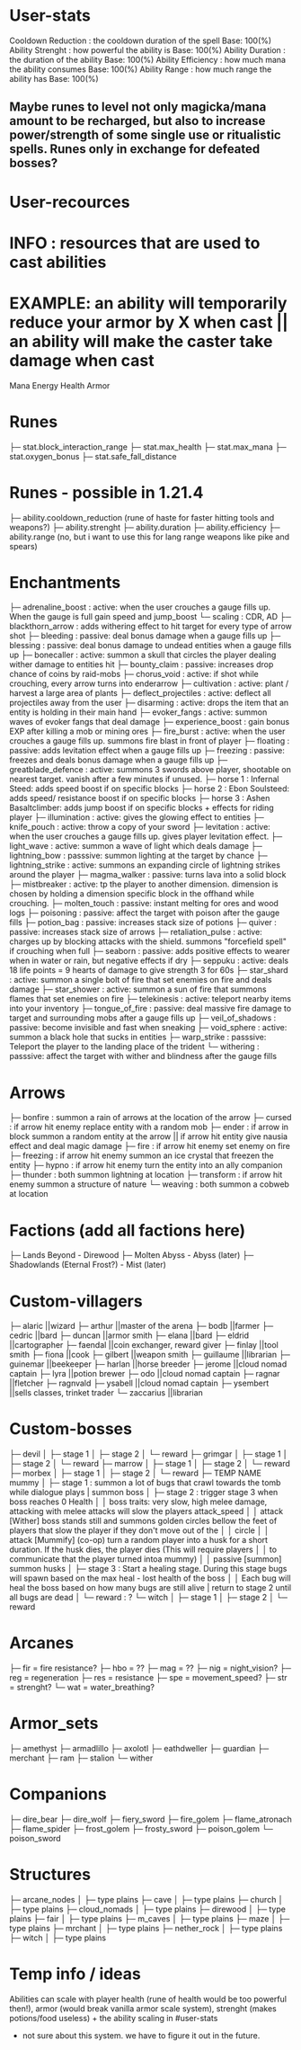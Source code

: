 # User-stats
Cooldown Reduction          : the cooldown duration of the spell        Base: 100(%)
Ability Strenght            : how powerful the ability is               Base: 100(%)
Ability Duration            : the duration of the ability               Base: 100(%)
Ability Efficiency          : how much mana the ability consumes        Base: 100(%)
Ability Range               : how much range the ability has            Base: 100(%)
## Maybe runes to level not only magicka/mana amount to be recharged, but also to increase power/strength of some single use or ritualistic spells. Runes only in exchange for defeated bosses? 

# User-recources
# INFO : resources that are used to cast abilities
# EXAMPLE: an ability will temporarily reduce your armor by X when cast || an ability will make the caster take damage when cast
Mana
Energy
Health
Armor
# Runes
├─  stat.block_interaction_range
├─  stat.max_health
├─  stat.max_mana
├─  stat.oxygen_bonus
├─  stat.safe_fall_distance
# Runes - possible in 1.21.4
├─  ability.cooldown_reduction (rune of haste for faster hitting tools and weapons?)
├─  ability.strenght 
├─  ability.duration
├─  ability.efficiency
├─  ability.range (no, but i want to use this for lang range weapons like pike and spears)

# Enchantments
├─  adrenaline_boost        : active: when the user crouches a gauge fills up. When the gauge is full gain speed and jump_boost
    └─ scaling              : CDR, AD
├─  blackthorn_arrow        : adds withering effect to hit target for every type of arrow shot
├─  bleeding                : passive: deal bonus damage when a gauge fills up
├─  blessing                : passive: deal bonus damage to undead entities when a gauge fills up
├─  bonecaller              : active: summon a skull that circles the player dealing wither damage to entities hit
├─  bounty_claim            : passive: increases drop chance of coins by raid-mobs
├─  chorus_void             : active: if shot while crouching, every arrow turns into enderarrow
├─  cultivation             : active: plant / harvest a large area of plants
├─  deflect_projectiles     : active: deflect all projectiles away from the user
├─  disarming               : active: drops the item that an entity is holding in their main hand
├─  evoker_fangs            : active: summon waves of evoker fangs that deal damage
├─  experience_boost        : gain bonus EXP after killing a mob or mining ores
├─  fire_burst              : active: when the user crouches a gauge fills up. summons fire blast in front of player
├─  floating                : passive: adds levitation effect when a gauge fills up
├─  freezing                : passive: freezes and deals bonus damage when a gauge fills up
├─  greatblade_defence      : active: summons 3 swords above player, shootable on nearest target. vanish after a few minutes if unused.
├─  horse 1                 : Infernal Steed: adds speed boost if on specific blocks
├─  horse 2                 : Ebon Soulsteed: adds speed/ resistance boost if on specific blocks 
├─  horse 3                 : Ashen Basaltclimber: adds jump boost  if on specific blocks + effects for riding player
├─  illumination            : active: gives the glowing effect to entities
├─  knife_pouch             : active: throw a copy of your sword
├─  levitation              : active: when the user crouches a gauge fills up. gives player levitation effect.
├─  light_wave              : active: summon a wave of light which deals damage
├─  lightning_bow           : passsive: summon lighting at the target by chance
├─  lightning_strike        : active: summons an expanding circle of lightning strikes around the player
├─  magma_walker            : passive: turns lava into a solid block
├─  mistbreaker             : active: tp the player to another dimension. dimension is chosen by holding a dimension specific block in the offhand while crouching.
├─  molten_touch            : passive: instant melting for ores and wood logs
├─  poisoning               : passive: affect the target with poison after the gauge fills
├─  potion_bag              : passive: increases stack size of potions
├─  quiver                  : passive: increases stack size of arrows
├─  retaliation_pulse       : active: charges up by blocking attacks with the shield. summons "forcefield spell" if crouching when full
├─  seaborn                 : passive: adds positive effects to wearer when in water or rain, but negative effects if dry
├─  seppuku                 : active: deals 18 life points = 9 hearts of damage to give strength 3 for 60s
├─  star_shard              : active: summon a single bolt of fire that set enemies on fire and deals damage
├─  star_shower             : active: summon a sun of fire that summons flames that set enemies on fire
├─  telekinesis             : active: teleport nearby items into your inventory
├─  tongue_of_fire          : passive: deal massive fire damage to target and surrounding mobs after a gauge fills up
├─  veil_of_shadows         : passive: become invisible and fast when sneaking
├─  void_sphere             : active: summon a black hole that sucks in entities
├─  warp_strike             : passsive: Teleport the player to the landing place of the trident
└─  withering               : passsive: affect the target with wither and blindness after the gauge fills
# Arrows
├─  bonfire                 : summon a rain of arrows at the location of the arrow
├─  cursed                  : if arrow hit enemy replace entity with a random mob
├─  ender                   : if arrow in block summon a random entity at the arrow || if arrow hit entity give nausia effect and deal magic damage
├─  fire                    : if arrow hit enemy set enemy on fire
├─  freezing                : if arrow hit enemy summon an ice crystal that freezen the entity
├─  hypno                   : if arrow hit enemy turn the entity into an ally companion
├─  thunder                 : both summon lightning at location
├─  transform               : if arrow hit enemy summon a structure of nature
└─  weaving                 : both summon a cobweb at location
# Factions (add all factions here)
├─  Lands Beyond - Direwood
├─  Molten Abyss - Abyss (later)
├─  Shadowlands (Eternal Frost?) - Mist (later)
 
# Custom-villagers
├─  alaric					||wizard
├─  arthur					||master of the arena
├─  bodb					||farmer
├─  cedric					||bard
├─  duncan					||armor smith
├─  elana					||bard
├─  eldrid					||cartographer
├─  faendal					||coin exchanger, reward giver
├─  finlay					||tool smith
├─  fiona					||cook
├─  gilbert					||weapon smith
├─  guillaume				||librarian
├─  guinemar				||beekeeper
├─  harlan					||horse breeder
├─  jerome					||cloud nomad captain
├─  lyra					||potion brewer
├─  odo						||cloud nomad captain
├─  ragnar					||fletcher
├─  ragnvald
├─  ysabell					||cloud nomad captain
├─  ysembert       			||sells classes, trinket trader
└─  zaccarius				||librarian

# Custom-bosses
├─  devil
│    ├─ stage 1
│    ├─ stage 2
│    └─ reward
├─  grimgar
│    ├─ stage 1
│    ├─ stage 2
│    └─ reward
├─  marrow
│    ├─ stage 1
│    ├─ stage 2
│    └─ reward
├─  morbex
│    ├─ stage 1
│    ├─ stage 2
│    └─ reward
├─  TEMP NAME mummy
│    ├─ stage 1                 : summon a lot of bugs that crawl towards the tomb while dialogue plays | summon boss
│    ├─ stage 2                 : trigger stage 3 when boss reaches 0 Health
│    │                            boss traits: very slow, high melee damage, attacking with melee attacks will slow the players attack_speed
│    │                            attack [Wither] boss stands still and summons golden circles bellow the feet of players that slow the player if they don't move out of the │    │                                 circle
│    │                            attack [Mummify] (co-op) turn a random player into a husk for a short duration. If the husk dies, the player dies (This will require players │    │                                 to communicate that the player turned intoa mummy)
│    │                            passive [summon] summon husks
│    ├─ stage 3                 : Start a healing stage. During this stage bugs will spawn based on the max heal - lost health of the boss
│    │                            Each bug will heal the boss based on how many bugs are still alive | return to stage 2 until all bugs are dead
│    └─ reward                  : ?
└─  witch
│    ├─ stage 1
│    ├─ stage 2
│    └─ reward
# Arcanes
├─  fir = fire resistance?
├─  hbo = ??
├─  mag = ??
├─  nig = night_vision?
├─  reg = regeneration
├─  res = resistance
├─  spe = movement_speed?
├─  str = strenght?
└─  wat = water_breathing?
# Armor_sets
├─  amethyst
├─  armadlillo
├─  axolotl
├─  eathdweller
├─  guardian
├─  merchant
├─  ram
├─  stalion
└─  wither
# Companions
├─  dire_bear
├─  dire_wolf
├─  fiery_sword
├─  fire_golem
├─  flame_atronach
├─  flame_spider
├─  frost_golem
├─  frosty_sword
├─  poison_golem
└─  poison_sword
# Structures
├─  arcane_nodes
│    ├─ type                plains
├─  cave
│    ├─ type                plains
├─  church
│    ├─ type                plains
├─  cloud_nomads
│    ├─ type                plains
├─  direwood
│    ├─ type                plains
├─  fair
│    ├─ type                plains
├─  m_caves
│    ├─ type                plains
├─  maze
│    ├─ type                plains
├─  mrchant
│    ├─ type                plains
├─  nether_rock
│    ├─ type                plains
├─  witch
│    ├─ type                plains
# Temp info / ideas
Abilities can scale with player health (rune of health would be too powerful then!), armor (would break vanilla armor scale system), strenght (makes potions/food useless) + the ability scaling in #user-stats
- not sure about this system. we have to figure it out in the future.

